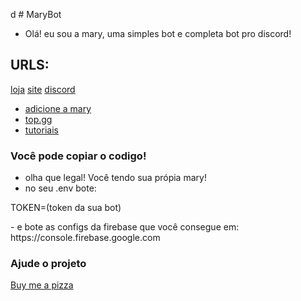 d # MaryBot
- Olá! eu sou a mary, uma simples bot e completa bot pro discord!

## URLS:
[loja](https://loja.blacklight.net.br)  [site](https://mary.blacklight.net.br) [discord](https://loja.blacklight.net.br/discord)
- [adicione a mary](https://mary.blacklight.net.br/api/invite)
- [top.gg](https://mary.blacklight.net.br/api/topgg)
- [tutoriais](https://www.youtube.com/channel/UC15H-MH9D6KKJFRSLTH63_g)
### Você pode copiar o codigo!
- olha que legal! Você tendo sua própia mary!
- no seu .env bote:
<p>TOKEN=(token da sua bot)</p>
- e bote as configs da firebase que você consegue em: https://console.firebase.google.com


### Ajude o projeto
[Buy me a pizza](https://www.buymeacoffee.com/c0de)
